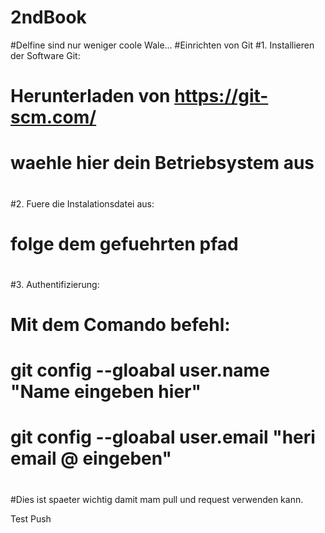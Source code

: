 # 2ndBook

#Delfine sind nur weniger coole Wale...
#Einrichten von Git
#1. Installieren der Software Git:
#	Herunterladen von https://git-scm.com/
#	waehle hier dein Betriebsystem aus
#
#2. Fuere die Instalationsdatei aus:
#	folge dem gefuehrten pfad
#
#3. Authentifizierung:
#	Mit dem Comando befehl:
#			git config --gloabal user.name "Name eingeben hier"
#			git config --gloabal user.email "heri email @ eingeben"
#
#Dies ist spaeter wichtig damit mam pull und request verwenden kann.

Test Push
